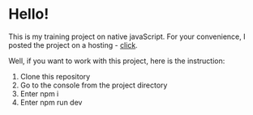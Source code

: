 # Hello!

This is my training project on native javaScript.
For your convenience, I posted the project on a hosting - [click](https://arturmavlidov.github.io/toDo/).

Well, if you want to work with this project, here is the instruction:

1. Clone this repository
2. Go to the console from the project directory
3. Enter npm i
4. Enter npm run dev
